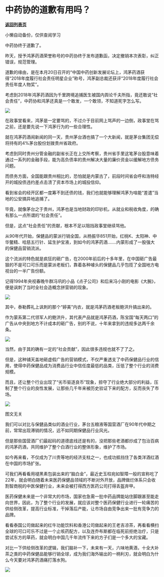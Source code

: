 # 中药协的道歉有用吗？

[**返回列表页**](/gzh/政事堂2019)

小懒自动备份，仅供查阅学习

中药协终于道歉了。  

  

昨天，授予鸿茅药酒荣誉称号的中药协终于发布道歉函，决定撤销本次表彰，纠正错误，规范管理。

  

道歉的缘由，是在本月20日召开的“中国中药创新发展论坛上，鸿茅药酒获得“2018年度履行社会责任明星企业”称号，鸿茅副总裁还获评“2018年度履行社会责任年度人物奖”。

  

考虑到2018年鸿茅药酒因为千里跨境追捕医生被国内舆论千夫所指，竟还敢说“社会责任”，中药协和鸿茅还真是一个敢发，一个敢领，不知道死字怎么写。

  

![](https://mmbiz.qpic.cn/mmbiz_jpg/rxhS23yu8cOJiag4oicqppPibvILcTTrwvm3Car2zlShgAAFevRSlSMxhlH4PWia7GS8sSh7xc3BOs8YGcO0cHhSqA/640?wx_fmt=jpeg)

  

在政事堂看来，鸿茅是一定要骂的，不过介于目前网上骂声的一边倒，政事堂在骂之前，还是要先说一下鸿茅行为的一些合理性。

  

就在鸿茅药酒闹新闻的同一天，贵州茅台酒也搞了一个大新闻，就是茅台集团无偿将持有的4%茅台股份划拨贵州省政府。  

  

考虑到同时贵州分管金融的副省长正在上交所考察，贵州省手里这笔茅台股意味着通过一系列的金融手段，能为高负债率的贵州解决大量的廉价资金以缓解地方债务问题。

  

而债务方面，全国能跟贵州相比的，恐怕就是内蒙古了，前段时间省会呼和浩特经开的城投债违约差点击溃了资本市场上的城投信仰。

  

看到省会的经开区都一度筹不到还债的钱，我们也就能够理解鸿茅为啥能“差遣”当地的公安搞异地追捕了。

  

毕竟，就像茅台之于贵州，鸿茅也是当地财政的印钞机，从就业和税收角度，的确有那么一点所谓的“社会责任”。

  

但是，这点“社会责任”的贡献，根本不足以阻挡政事堂继续骂他。

  

从90年代开始，保健品的蒙派行销全国，从杨振华851开始，红桃K、太阳神、中华鳖精、哈慈五行针、延生护宝液，到如今的鸿茅药酒.......内蒙形成了一股强大的保健品营销流派。

  

这个流派的特色就是疯狂的砸广告，在2000年前后的十多年里，在中国砸广告最狠的不是可口可乐而是蒙派老板们，靠着各种噱头的保健品几乎包揽了全国地方电视台的一半广告份额。

  

记得1994年央视春晚牛群冯巩的小品《点子公司》和后来冯小刚的电影《大腕》，便是讽刺了当时全社会造概念拼营销的现象。

  

![](https://mmbiz.qpic.cn/mmbiz_jpg/rxhS23yu8cOJiag4oicqppPibvILcTTrwvmkkYUcdH6dy1npqaKqiabSU0lOb1Thlx024RhEgzvSsaTToq4yJiaTnbw/640?wx_fmt=jpeg)

其中，泰勒葬礼上讽刺的那个“婷美”内衣，就是鸿茅药酒老板鲍洪升搞出来的。

  

作为蒙系第二代领军人的鲍洪升，其代表产品就是鸿茅药酒，陈宝国“每天两口”的广告从中央到地方不计成本的砸广告，别的不说，十年来拿到的违规多达两千余条。

  

![](https://mmbiz.qpic.cn/mmbiz_jpg/rxhS23yu8cOJiag4oicqppPibvILcTTrwvmKB6am3a1MJA0Odgz3SP1RqfkmD09ozQv4yejh7nsIZaq6xBGuiapEYw/640?wx_fmt=jpeg)

  

当然，由于其的确有一定的“社会贡献”，因此很多违规也就不了了之。

  

但是，这种铺天盖地砸虚假广告的营销模式，不仅严重透支了中药保健品行业的信用，使得中药保健品成为消费品行业中信任度最低的品类，压低了整个行业的消费规模。

  

而且，还让整个行业出现了“劣币驱逐良币”现象，掠夺了行业绝大部分的利益，压制了整个行业的良性发展，让那些几千年来被历史验证下来的配方，反而丧失了市场。

  

![](https://mmbiz.qpic.cn/mmbiz_jpg/rxhS23yu8cOJiag4oicqppPibvILcTTrwvm2xESU5lKYnJUUJLu7bIPMelmcj910kGD3o4Oq4KzvacFMbC6mMXpYQ/640?wx_fmt=jpeg)

图文无关  

  

我们可以对比与保健品类似的酒业行业，茅台五粮液等国营酒厂在90年代中期之前，常常出现滞销的情况，远不如同期保健品行业风光。

  

但是那些国营酒厂们最起码的道德底线还是有的，没把那些老酒都炒成了包治百病的鸿茅药酒，共同维护了整个白酒行业的整体形象，维护了市场。

  

如今再来看，不仅成为了川贵等地的经济支柱之一，也成功抵挡住了各类洋酒红酒在中国的市场扩张。

  

可我们再看看用褪黑素包装出来的“脑白金”，最近史玉柱宛如智障一般的宣称吃了22年，就会明白随着未来医药保健品领域的不断对外开放，品牌做烂体系只会收割智商税的中医保健行业，未来会被打得西方医药公司打得丢盔弃甲。

  

医药保健未来是一个非常大的市场，国家也急需一批中药品牌能站住脚跟甚至能走向世界，因此，为了整个行业的发展，就应该对整个医药保健行业进行一轮痛苦的供给侧改革，提高行业标准，干掉落后产能，让市场自由竞争出来一批有竞争力的品牌。  

  

看看泰国公司做起来的红牛功能饮料和香港公司做起来的王老吉凉茶，再看看横扫全球的可口可乐不过是一个止咳药配方，以及连乔布斯都在临死前拒绝治疗，只是尝试东方的草药，就会明白中国几千年流传下来的方子们是一个多大的宝藏。

  

对比一下供给侧改革的逻辑，我们脑补一下，未来有一天，六味地黄酒，十全大补茶之类的中药保健品能够行销全球，成为我们海外输出的一柄利刃，就会明白为什么今天要对鸿茅药酒痛打落水狗。

  

![](https://mmbiz.qpic.cn/mmbiz_jpg/rxhS23yu8cPp0iaKAfe0ZsWfgGcY72o9Nror8TicrtnlDsqzY7y4Kum4fM3X0FMEGlbvm9HvZUiaETSnLt4DHNLbQ/640?wx_fmt=jpeg)

